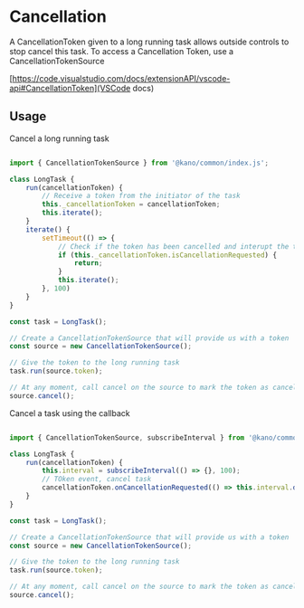 # Cancellation

A CancellationToken given to a long running task allows outside controls to stop cancel this task.
To access a Cancellation Token, use a CancellationTokenSource

[https://code.visualstudio.com/docs/extensionAPI/vscode-api#CancellationToken](VSCode docs)

## Usage

Cancel a long running task

```js

import { CancellationTokenSource } from '@kano/common/index.js';

class LongTask {
    run(cancellationToken) {
        // Receive a token from the initiator of the task
        this._cancellationToken = cancellationToken;
        this.iterate();
    }
    iterate() {
        setTimeout(() => {
            // Check if the token has been cancelled and interupt the task if so
            if (this._cancellationToken.isCancellationRequested) {
                return;
            }
            this.iterate();
        }, 100)
    }
}

const task = LongTask();

// Create a CancellationTokenSource that will provide us with a token
const source = new CancellationTokenSource();

// Give the token to the long running task
task.run(source.token);

// At any moment, call cancel on the source to mark the token as cancelled
source.cancel();

```

Cancel a task using the callback

```js

import { CancellationTokenSource, subscribeInterval } from '@kano/common/index.js';

class LongTask {
    run(cancellationToken) {
        this.interval = subscribeInterval(() => {}, 100);
        // TOken event, cancel task
        cancellationToken.onCancellationRequested(() => this.interval.dispose());
    }
}

const task = LongTask();

// Create a CancellationTokenSource that will provide us with a token
const source = new CancellationTokenSource();

// Give the token to the long running task
task.run(source.token);

// At any moment, call cancel on the source to mark the token as cancelled
source.cancel();

```